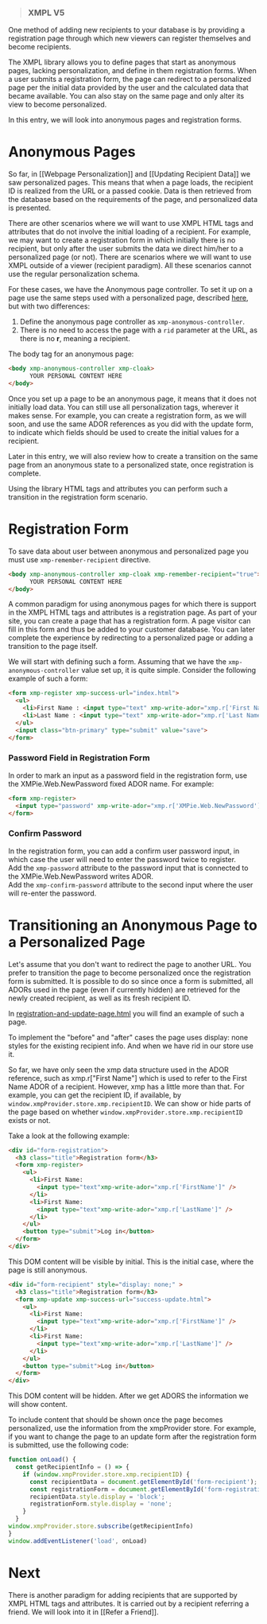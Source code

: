 >### XMPL V5

One method of adding new recipients to your database is by providing a registration page through which new viewers can register themselves and become recipients.

The XMPL library allows you to define pages that start as anonymous pages, lacking personalization, and define in them registration forms. When a user submits a registration form, the page can redirect to a personalized page per the initial data provided by the user and the calculated data that became available. You can also stay on the same page and only alter its view to become personalized.

In this entry, we will look into anonymous pages and registration forms.

# Anonymous Pages

So far, in [[Webpage Personalization]] and [[Updating Recipient Data]] we saw personalized pages. This means that when a page loads, the recipient ID is realized from the URL or a passed cookie. Data is then retrieved from the database based on the requirements of the page, and personalized data is presented.

There are other scenarios where we will want to use XMPL HTML tags and attributes that do not involve the initial loading of a recipient. For example, we may want to create a registration form in which initially there is no recipient, but only after the user submits the data we direct him/her to a personalized page (or not). There are scenarios where we will want to use XMPL outside of a viewer (recipient paradigm).
All these scenarios cannot use the regular personalization schema. 

For these cases, we have the Anonymous page controller. To set it up on a page use the same steps used with a personalized page, described [here](https://github.com/XMPieLab/XMPL-NG/wiki/Webpage-Personalization#setup), but with two differences:

1. Define the anonymous page controller as `xmp-anonymous-controller`.
2. There is no need to access the page with a `rid` parameter at the URL, as there is no **r**, meaning a recipient.

The body tag for an anonymous page:
````html
<body xmp-anonymous-controller xmp-cloak>
      YOUR PERSONAL CONTENT HERE
</body> 
````

Once you set up a page to be an anonymous page, it means that it does not initially load data. You can still use all personalization tags, wherever it makes sense. For example, you can create a registration form, as we will soon, and use the same ADOR references as you did with the update form, to indicate which fields should be used to create the initial values for a recipient.

Later in this entry, we will also review how to create a transition on the same page from an anonymous state to a personalized state, once registration is complete.

Using the library HTML tags and attributes you can perform such a transition in the registration form scenario.

# Registration Form 

To save data about user between anonymous and personalized page you must use `xmp-remember-recipient` directive.

````html
<body xmp-anonymous-controller xmp-cloak xmp-remember-recipient="true">
      YOUR PERSONAL CONTENT HERE
</body> 
````

A common paradigm for using anonymous pages for which there is support in the XMPL HTML tags and attributes is a registration page. As part of your site, you can create a page that has a registration form. A page visitor can fill in this form and thus be added to your customer database. You can later complete the experience by redirecting to a personalized page or adding a transition to the page itself.  

We will start with defining such a form. Assuming that we have the `xmp-anonymous-controller` value set up, it is quite simple. Consider the following example of such a form: 

```html
<form xmp-register xmp-success-url="index.html"> 
  <ul>
    <li>First Name : <input type="text" xmp-write-ador="xmp.r['First Name']"  size="30" /></li> 
    <li>Last Name : <input type="text" xmp-write-ador="xmp.r['Last Name']"  size="30" /></li> 
  </ul> 
  <input class="btn-primary" type="submit" value="save"> 
</form> 
```

### Password Field in Registration Form  

In order to mark an input as a password field in the registration form, use the XMPie.Web.NewPassword fixed ADOR name. For example:  

```html
<form xmp-register> 
  <input type="password" xmp-write-ador="xmp.r['XMPie.Web.NewPassword']"> 
</form> 
```
 
### Confirm Password  

In the registration form, you can add a confirm user password input, in which case the user will need to enter the password twice to register.    
Add the `xmp-password` attribute to the password input that is connected to the XMPie.Web.NewPassword writes ADOR.  
Add the `xmp-confirm-password` attribute to the second input where the user will re-enter the password. 

# Transitioning an Anonymous Page to a Personalized Page
Let's assume that you don't want to redirect the page to another URL. You prefer to transition the page to become personalized once the registration form is submitted. It is possible to do so since once a form is submitted, all ADORs used in the page (even if currently hidden) are retrieved for the newly created recipient, as well as its fresh recipient ID. 

In [registration-and-update-page.html](https://github.com/XMPieLab/XMPL-NG/blob/main/Sample%20sites/jquery/pages/registration-and-update-page.html) you will find an example of such a page. 

To implement the "before" and "after" cases the page uses display: none styles for the existing recipient info. And when we have rid in our store use it.  

So far, we have only seen the xmp data structure used in the ADOR reference, such as xmp.r["First Name"] which is used to refer to the First Name ADOR of a recipient. However, xmp has a little more than that. For example, you can get the recipient ID, if available, by `window.xmpProvider.store.xmp.recipientID`. We can show or hide parts of the page based on whether `window.xmpProvider.store.xmp.recipientID` exists or not.  

Take a look at the following example: 
```html
<div id="form-registration"> 
  <h3 class="title">Registration form</h3> 
  <form xmp-register> 
    <ul> 
      <li>First Name: 
        <input type="text"xmp-write-ador="xmp.r['FirstName']" /> 
      </li> 
      <li>First Name: 
        <input type="text"xmp-write-ador="xmp.r['LastName']" /> 
      </li> 
    </ul> 
    <button type="submit">Log in</button> 
  </form> 
</div> 
```

This DOM content will be visible by initial. This is the initial case, where the page is still anonymous.  

```html
<div id="form-recipient" style="display: none;" > 
  <h3 class="title">Registration form</h3> 
  <form xmp-update xmp-success-url="success-update.html"> 
    <ul> 
      <li>First Name: 
        <input type="text"xmp-write-ador="xmp.r['FirstName']" /> 
      </li> 
      <li>First Name: 
        <input type="text"xmp-write-ador="xmp.r['LastName']" /> 
      </li> 
    </ul> 
    <button type="submit">Log in</button> 
  </form> 
</div>
```

This DOM content will be hidden. After we get ADORS the information we will show content. 

To include content that should be shown once the page becomes personalized, use the information from the xmpProvider store. For example, if you want to change the page to an update form after the registration form is submitted, use the following code: 

```javascript
function onLoad() { 
  const getRecipientInfo = () => { 
    if (window.xmpProvider.store.xmp.recipientID) { 
      const recipientData = document.getElementById('form-recipient'); 
      const registrationForm = document.getElementById('form-registration'); 
      recipientData.style.display = 'block'; 
      registrationForm.style.display = 'none'; 
    } 
  } 
window.xmpProvider.store.subscribe(getRecipientInfo) 
} 
window.addEventListener('load', onLoad)
```

# Next

There is another paradigm for adding recipients that are supported by XMPL HTML tags and attributes. It is carried out by a recipient referring a friend. We will look into it in [[Refer a Friend]].